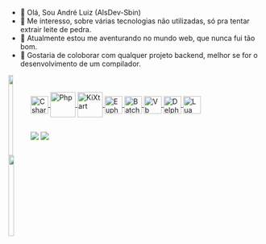 - 👋 Olá, Sou André Luiz (AlsDev-Sbin)
- 👀 Me interesso, sobre várias tecnologias não utilizadas, só pra tentar extrair leite de pedra.
- 🌱 Atualmente estou me aventurando no mundo web, que nunca fui tão bom.
- 💞️ Gostaria de coloborar com qualquer projeto backend, melhor se for o desenvolvimento de um compilador.

 <div style="display: inline; float:left;">
  <a href="https://github.com/AlsDev-Sbin">
  <img width="45%" height="160em" src="https://github-readme-stats.vercel.app/api?username=AlsDev-Sbin&show_icons=true&theme=dark&include_all_commits=true&count_private=true"/>
  <img width="50%" height="160em" src="https://github-readme-stats.vercel.app/api/top-langs/?username=AlsDev-Sbin&layout=compact&langs_count=7&theme=dark"/>
</div><br/>
  
<div style="display: inline_block"><br>
  <img align="center" alt="Csharp" height="35" width="35" src="https://img.icons8.com/color/96/000000/c-sharp-logo.png">
  <img align="center" alt="Php" height="50" width="50" src="https://cdn.jsdelivr.net/gh/devicons/devicon/icons/php/php-original.svg">
  <img align="center" alt="KiXtart" height="50" width="50" src="http://kixtart.org/favicon.ico">
  <img align="center" alt="Euphoria" height="35" width="35" src="https://openeuphoria.org/logos/80x84-mongoose-color-lite.png">
  <img align="center" alt="Batch script" height="35" width="35" src="https://img.icons8.com/fluency/96/000000/console.png"/>
  <img align="center" alt="Vb .NET/VB Classic/VBScript" height="35" width="35" src="https://i.imgur.com/9MTCk0Z.png">
  <img align="center" alt="Delphi" height="35" width="35" src="https://i.imgur.com/vIVu1I3.png">
  <img align="center" alt="Lua" height="35" width="35" src="https://upload.wikimedia.org/wikipedia/commons/thumb/c/cf/Lua-Logo.svg/260px-Lua-Logo.svg.png">
   
</div>
  
  ##
  
<div>
  <a href="https://www.youtube.com/channel/UC_-uuuZbY0AAt9CViNzvc-Q" target="_blank"><img src="https://img.shields.io/badge/YouTube-FF0000?style=for-the-badge&logo=youtube&logoColor=white" target="_blank"></a>
  <a href = "mailto:alsdevbin@gmail.com"><img src="https://img.shields.io/badge/-Gmail-%23333?style=for-the-badge&logo=gmail&logoColor=white" target="_blank"></a>

</div>
